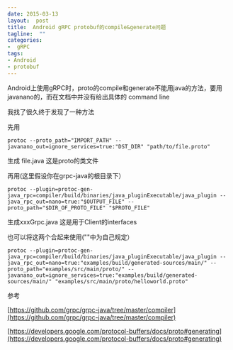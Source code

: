 ```yaml
---
date: 2015-03-13
layout:  post
title:  Android gRPC protobuf的compile&generate问题
tagline:  ""
categories:
-  gRPC
tags:
- Android
- protobuf
---
```


Android上使用gRPC时，proto的compile和generate不能用java的方法，要用javanano的，而在文档中并没有给出具体的  command line

我找了很久终于发现了一种方法

先用

    protoc --proto_path="IMPORT_PATH" --javanano_out=ignore_services=true:"DST_DIR" "path/to/file.proto"    
    
生成 file.java 这是proto的类文件


再用(这里假设你在grpc-java的根目录下）

    protoc --plugin=protoc-gen-java_rpc=compiler/build/binaries/java_pluginExecutable/java_plugin --java_rpc_out=nano=true:"$OUTPUT_FILE" --proto_path="$DIR_OF_PROTO_FILE" "$PROTO_FILE"

生成xxxGrpc.java 这是用于Client的interfaces

也可以将这两个合起来使用(""中为自己规定）

    protoc --plugin=protoc-gen-java_rpc=compiler/build/binaries/java_pluginExecutable/java_plugin --java_rpc_out=nano=true:"examples/build/generated-sources/main/" --proto_path="examples/src/main/proto/" --javanano_out=ignore_services=true:"examples/build/generated-sources/main/" "examples/src/main/proto/helloworld.proto"
    
参考

[https://github.com/grpc/grpc-java/tree/master/compiler](https://github.com/grpc/grpc-java/tree/master/compiler)
 
[https://developers.google.com/protocol-buffers/docs/proto#generating](https://developers.google.com/protocol-buffers/docs/proto#generating)   
     
